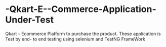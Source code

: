 # -Qkart-E--Commerce-Application-Under-Test
Qkart - Ecommerce Platform to purchase the product. These application is Test by end- to end  testing using selenium and  TestNG FrameWork
